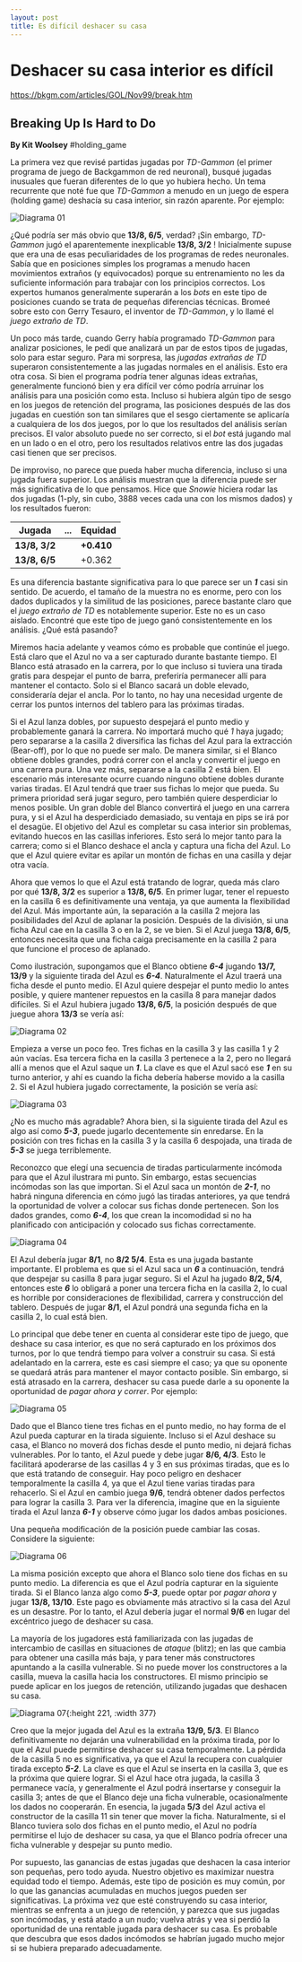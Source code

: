 ```yaml
---
layout: post
title: Es difícil deshacer su casa
---
```


# Deshacer su casa interior es difícil

https://bkgm.com/articles/GOL/Nov99/break.htm

## Breaking Up Is Hard to Do

**By Kit Woolsey** #holding_game
	
La primera vez que revisé partidas jugadas por *TD-Gammon* (el primer programa de juego de Backgammon de red neuronal), busqué jugadas inusuales que fueran diferentes de lo que yo hubiera hecho. Un tema recurrente que noté fue que *TD-Gammon* a menudo en un juego de espera (holding game) deshacía su casa interior, sin razón aparente. Por ejemplo:
	
![Diagrama 01](/images/VsHG-Diagrama-01.png)

¿Qué podría ser más obvio que **13/8, 6/5**, verdad? ¡Sin embargo, *TD-Gammon* jugó el aparentemente inexplicable **13/8, 3/2** !  Inicialmente supuse que era una de esas peculiaridades de los programas de redes neuronales. Sabía que en posiciones simples los programas a menudo hacen movimientos extraños (y equivocados) porque su entrenamiento no les da suficiente información para trabajar con los principios correctos. Los expertos humanos generalmente superarán a los *bots* en este tipo de posiciones cuando se trata de pequeñas diferencias técnicas. Bromeé sobre esto con Gerry Tesauro, el inventor de *TD-Gammon*, y lo llamé el *juego extraño de TD*. 
	
Un poco más tarde, cuando Gerry había programado *TD-Gammon* para analizar posiciones, le pedí que analizará un par de estos tipos de jugadas, solo para estar seguro. Para mi sorpresa, las *jugadas extrañas de TD* superaron consistentemente a las jugadas normales en el análisis. Esto era otra cosa. Si bien el programa podría tener algunas ideas extrañas, generalmente funcionó bien y era difícil ver cómo podría arruinar los análisis para una posición como esta. Incluso si hubiera algún tipo de sesgo en los juegos de retención del programa, las posiciones después de las dos jugadas en cuestión son tan similares que el sesgo ciertamente se aplicaría a cualquiera de los dos juegos, por lo que los resultados del análisis serían precisos. El valor absoluto puede no ser correcto, si el *bot* está jugando mal en un lado o en el otro, pero los resultados relativos entre las dos jugadas casi tienen que ser precisos.
	
De improviso, no parece que pueda haber mucha diferencia, incluso si una jugada fuera superior. Los análisis muestran que la diferencia puede ser más significativa de lo que pensamos. Hice que *Snowie* hiciera rodar las dos jugadas (1-ply, sin cubo, 3888 veces cada una con los mismos dados) y los resultados fueron:

| Jugada | ... |  Equidad | 
|---|---|---|
| **13/8, 3/2** |  | **+0.410** | 
| **13/8, 6/5** |  | +0.362 | 
	
Es una diferencia bastante significativa para lo que parece ser un ***1*** casi sin sentido. De acuerdo, el tamaño de la muestra no es enorme, pero con los dados duplicados y la similitud de las posiciones, parece bastante claro que el *juego extraño de TD* es notablemente superior. Este no es un caso aislado. Encontré que este tipo de juego ganó consistentemente en los análisis. ¿Qué está pasando?
	
Miremos hacia adelante y veamos cómo es probable que continúe el juego. Está claro que el Azul no va a ser capturado durante bastante tiempo. El Blanco está atrasado en la carrera, por lo que incluso si tuviera una tirada gratis para despejar el punto de barra, preferiría permanecer allí para mantener el contacto. Solo si el Blanco sacará un doble elevado, consideraría dejar el ancla. Por lo tanto, no hay una necesidad urgente de cerrar los puntos internos del tablero para las próximas tiradas.
	
Si el Azul lanza dobles, por supuesto despejará el punto medio y probablemente ganará la carrera. No importará mucho qué *1* haya jugado; pero separarse a la casilla 2 diversifica las fichas del Azul para la extracción (Bear-off), por lo que no puede ser malo. De manera similar, si el Blanco obtiene dobles grandes, podrá correr con el ancla y convertir el juego en una carrera pura. Una vez más, separarse a la casilla 2 está bien. El escenario más interesante ocurre cuando ninguno obtiene dobles durante varias tiradas. El Azul tendrá que traer sus fichas lo mejor que pueda. Su primera prioridad será jugar seguro, pero también quiere desperdiciar lo menos posible. Un gran doble del Blanco convertirá el juego en una carrera pura, y si el Azul ha desperdiciado demasiado, su ventaja en pips se irá por el desagüe. El objetivo del Azul es completar su casa interior sin problemas, evitando huecos en las casillas inferiores. Esto será lo mejor tanto para la carrera; como si el Blanco deshace el ancla y captura una ficha del Azul. Lo que el Azul quiere evitar es apilar un montón de fichas en una casilla y dejar otra vacía.
	
Ahora que vemos lo que el Azul está tratando de lograr, queda más claro por qué **13/8, 3/2** es superior a **13/8, 6/5**. En primer lugar, tener el repuesto en la casilla 6 es definitivamente una ventaja, ya que aumenta la flexibilidad del Azul. Más importante aún, la separación a la casilla 2 mejora las posibilidades del Azul de aplanar la posición. Después de la división, si una ficha Azul cae en la casilla 3 o en la 2, se ve bien. Si el Azul juega **13/8, 6/5**, entonces necesita que una ficha caiga precisamente en la casilla 2 para que funcione el proceso de aplanado.
	
Como ilustración, supongamos que el Blanco obtiene ***6-4*** jugando **13/7, 13/9** y la siguiente tirada del Azul es ***6-4***. Naturalmente el Azul traerá una ficha desde el punto medio. El Azul quiere despejar el punto medio lo antes posible, y quiere mantener repuestos en la casilla 8 para manejar dados difíciles. Si el Azul hubiera jugado **13/8, 6/5**, la posición después de que juegue ahora **13/3** se vería así:

![Diagrama 02](/images/VsHG_Diagrama_02.png)
	
Empieza a verse un poco feo. Tres fichas en la casilla 3 y las casilla 1 y 2 aún vacías. Esa tercera ficha en la casilla 3 pertenece a la 2, pero no llegará allí a menos que el Azul saque un ***1***. La clave es que el Azul sacó ese ***1*** en su turno anterior, y ahí es cuando la ficha debería haberse movido a la casilla 2. Si el Azul hubiera jugado correctamente, la posición se vería así:
	
![Diagrama 03](/images/VsHG_Diagrama_03.png)
	
¿No es mucho más agradable? Ahora bien, si la siguiente tirada del Azul es algo así como ***5-3***, puede jugarlo decentemente sin enredarse. En la posición con tres fichas en la casilla 3 y la casilla 6 despojada, una tirada de ***5-3*** se juega terriblemente.
	
Reconozco que elegí una secuencia de tiradas particularmente incómoda para que el Azul ilustrara mi punto. Sin embargo, estas secuencias incómodas son las que importan. Si el Azul saca un montón de ***2-1***, no habrá ninguna diferencia en cómo jugó las tiradas anteriores, ya que tendrá la oportunidad de volver a colocar sus fichas donde pertenecen. Son los dados grandes, como ***6-4***, los que crean la incomodidad si no ha planificado con anticipación y colocado sus fichas correctamente.
	
![Diagrama 04](/images/VsHG_Diagrama_04.png)
	
El Azul debería jugar **8/1**, no **8/2 5/4**. Esta es una jugada bastante importante. El problema es que si el Azul saca un ***6*** a continuación, tendrá que despejar su casilla 8 para jugar seguro. Si el Azul ha jugado **8/2, 5/4**, entonces este ***6*** lo obligará a poner una tercera ficha en la casilla 2, lo cual es horrible por consideraciones de flexibilidad, carrera y construcción del tablero. Después de jugar **8/1**, el Azul pondrá una segunda ficha en la casilla 2, lo cual está bien.
	
Lo principal que debe tener en cuenta al considerar este tipo de juego, que deshace su casa interior, es que no será capturado en los próximos dos turnos, por lo que tendrá tiempo para volver a construir su casa. Si está adelantado en la carrera, este es casi siempre el caso; ya que su oponente se quedará atrás para mantener el mayor contacto posible. Sin embargo, si está atrasado en la carrera, deshacer su casa puede darle a su oponente la oportunidad de *pagar ahora y correr*. Por ejemplo:
	
![Diagrama 05](/images/VsHG_Diagrama_05.png)
	
Dado que el Blanco tiene tres fichas en el punto medio, no hay forma de el Azul pueda capturar  en la tirada siguiente. Incluso si el Azul deshace su casa, el Blanco no moverá dos fichas desde el punto medio, ni dejará fichas vulnerables. Por lo tanto, el Azul puede y debe jugar **8/6, 4/3**. Esto le facilitará apoderarse de las casillas 4 y 3 en sus próximas tiradas, que es lo que está tratando de conseguir. Hay poco peligro en deshacer temporalmente la casilla 4, ya que el Azul tiene varias tiradas para rehacerlo. Si el Azul en cambio juega **9/6**, tendrá obtener dados perfectos para lograr la casilla 3. Para ver la diferencia, imagine que en la siguiente tirada el Azul lanza ***6-1*** y observe cómo jugar los dados ambas posiciones.
	
Una pequeña modificación de la posición puede cambiar las cosas. Considere la siguiente:
	
![Diagrama 06](/images/VsHG_Diagrama_06.png)
	
La misma posición excepto que ahora el Blanco solo tiene dos fichas en su punto medio. La diferencia es que el Azul podría capturar en la siguiente tirada. Si el Blanco lanza algo como ***5-3***, puede optar por *pagar ahora* y jugar **13/8, 13/10**. Este pago es obviamente más atractivo si la casa del Azul es un desastre. Por lo tanto, el Azul debería jugar el normal **9/6** en lugar del excéntrico juego de deshacer su casa.
	
La mayoría de los jugadores está familiarizada con las jugadas de intercambio de casillas en situaciones de *ataque* (blitz);  en las que cambia para obtener una casilla  más baja, y para tener más constructores apuntando a la casilla vulnerable. Si no puede mover los constructores a la casilla, mueva la casilla hacia los constructores. El mismo principio se puede aplicar en los juegos de retención, utilizando jugadas que deshacen su casa.

![Diagrama 07](/images/VsHG_Diagrama_07.png){:height 221, :width 377}
	
Creo que la mejor jugada del Azul es la extraña **13/9, 5/3**. El Blanco definitivamente no dejarán una vulnerabilidad en la próxima tirada, por lo que el Azul puede permitirse deshacer su casa temporalmente. La pérdida de la casilla 5 no es significativa, ya que el Azul la recupera con cualquier tirada excepto ***5-2***. La clave es que el Azul se inserta en la casilla 3, que es la próxima que quiere lograr. Si el Azul hace otra jugada, la casilla 3 permanece vacía, y generalmente el Azul podrá insertarse y conseguir la casilla 3; antes de que el Blanco deje una ficha vulnerable, ocasionalmente los dados no cooperarán. En esencia, la jugada **5/3** del Azul activa el constructor de la casilla 11 sin tener que mover la ficha. Naturalmente, si el Blanco tuviera solo dos fichas en el punto medio, el Azul no podría permitirse el lujo de deshacer su casa, ya que el Blanco podría ofrecer una ficha vulnerable y despejar su punto medio.
	
Por supuesto, las ganancias de estas jugadas que deshacen la casa interior son pequeñas, pero todo ayuda. Nuestro objetivo es maximizar nuestra equidad todo el tiempo. Además, este tipo de posición es muy común, por lo que las ganancias acumuladas en muchos juegos pueden ser significativas. La próxima vez que esté construyendo su casa interior, mientras se enfrenta a un juego de retención, y parezca que sus jugadas son incómodas, y está atado a un nudo; vuelva atrás y vea si perdió la oportunidad de una rentable jugada para deshacer su casa. Es probable que descubra que esos dados incómodos se habrían jugado mucho mejor si se hubiera preparado adecuadamente.
